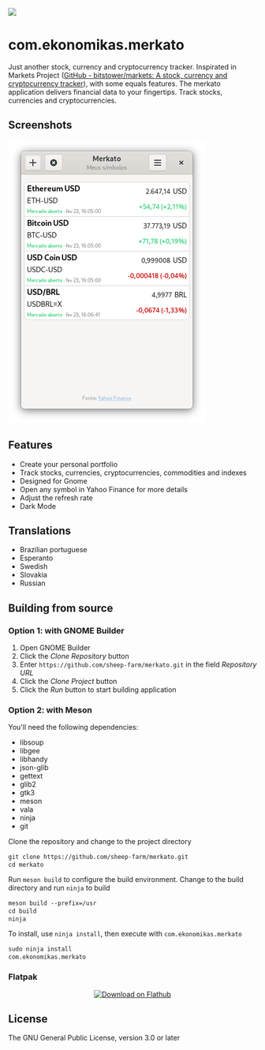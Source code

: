 ![](data/icons/com.ekonomikas.merkato.svg?raw=true)

# com.ekonomikas.merkato

Just another stock, currency and cryptocurrency tracker. Inspirated in Markets Project ([GitHub - bitstower/markets: A stock, currency and cryptocurrency tracker](https://github.com/bitstower/markets)), with some equals features.
The merkato application delivers financial data to your fingertips. Track stocks, currencies and cryptocurrencies.

## Screenshots

![](preview.png?raw=true)

## Features

* Create your personal portfolio
* Track stocks, currencies, cryptocurrencies, commodities and indexes
* Designed for Gnome
* Open any symbol in Yahoo Finance for more details
* Adjust the refresh rate
* Dark Mode

## Translations

* Brazilian portuguese
* Esperanto
* Swedish
* Slovakia
* Russian

## Building from source

### Option 1: with GNOME Builder

1. Open GNOME Builder
2. Click the _Clone Repository_ button
3. Enter `https://github.com/sheep-farm/merkato.git` in the field _Repository URL_
4. Click the _Clone Project_ button
5. Click the _Run_ button to start building application

### Option 2: with Meson

You'll need the following dependencies:

* libsoup
* libgee
* libhandy
* json-glib
* gettext
* glib2
* gtk3
* meson
* vala
* ninja
* git

Clone the repository and change to the project directory

```
git clone https://github.com/sheep-farm/merkato.git
cd merkato
```

Run `meson build` to configure the build environment. Change to the build directory and run `ninja` to build

```
meson build --prefix=/usr
cd build
ninja
```

To install, use `ninja install`, then execute with `com.ekonomikas.merkato`

```
sudo ninja install
com.ekonomikas.merkato
```

### Flatpak

<p align="center">
  <a href="https://flathub.org/apps/details/com.ekonomikas.merkato">
    <img width='240' alt='Download on Flathub' src='https://flathub.org/assets/badges/flathub-badge-en.png'/>
  </a>
</p>

## License

The GNU General Public License, version 3.0 or later
